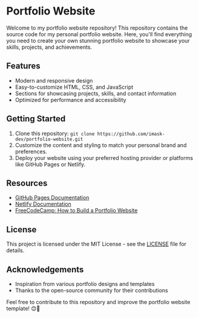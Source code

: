 # Portfolio Website

Welcome to my portfolio website repository! This repository contains the source code for my personal portfolio website. Here, you'll find everything you need to create your own stunning portfolio website to showcase your skills, projects, and achievements.

## Features

- Modern and responsive design
- Easy-to-customize HTML, CSS, and JavaScript
- Sections for showcasing projects, skills, and contact information
- Optimized for performance and accessibility

## Getting Started

1. Clone this repository: `git clone https://github.com/imask-dev/portfolio-website.git`
2. Customize the content and styling to match your personal brand and preferences.
3. Deploy your website using your preferred hosting provider or platforms like GitHub Pages or Netlify.

## Resources

- [GitHub Pages Documentation](https://docs.github.com/en/pages)
- [Netlify Documentation](https://docs.netlify.com/)
- [FreeCodeCamp: How to Build a Portfolio Website](https://www.freecodecamp.org/news/how-to-build-a-developer-portfolio/)
  
## License

This project is licensed under the MIT License - see the [LICENSE](LICENSE) file for details.

## Acknowledgements

- Inspiration from various portfolio designs and templates
- Thanks to the open-source community for their contributions

Feel free to contribute to this repository and improve the portfolio website template! 😊🚀
